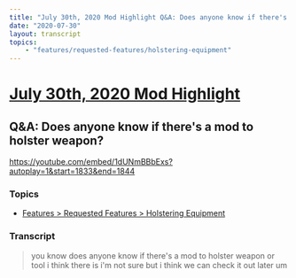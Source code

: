 ```yaml
---
title: "July 30th, 2020 Mod Highlight Q&A: Does anyone know if there's a mod to holster weapon?"
date: "2020-07-30"
layout: transcript
topics:
    - "features/requested-features/holstering-equipment"
---
```

# [July 30th, 2020 Mod Highlight](../2020-07-30.md)
## Q&A: Does anyone know if there's a mod to holster weapon?
https://youtube.com/embed/1dUNmBBbExs?autoplay=1&start=1833&end=1844

### Topics
* [Features > Requested Features > Holstering Equipment](../topics/features/requested-features/holstering-equipment.md)

### Transcript

> you know does anyone know if there's a mod to holster weapon or tool i think there is i'm not sure but i think we can check it out later um

